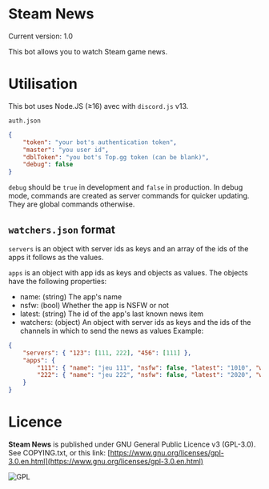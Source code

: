 
# Steam News

Current version: 1.0

This bot allows you to watch Steam game news.

# Utilisation
This bot uses Node.JS (≥16) avec with `discord.js` v13.

`auth.json`
```JSON
{
	"token": "your bot's authentication token",
 	"master": "you user id",
	"dblToken": "you bot's Top.gg token (can be blank)",
	"debug": false
}
```
`debug` should be `true` in development and `false` in production. In debug mode, commands are created as server commands for quicker updating. They are global commands otherwise.

## `watchers.json` format

`servers` is an object with server ids as keys and an array of the ids of the apps it follows as the values.

`apps` is an object with app ids as keys and objects as values. The objects have the following properties:
- name: (string) The app's name
- nsfw: (bool) Whether the app is NSFW or not
- latest: (string) The id of the app's last known news item
- watchers: (object) An object with server ids as keys and the ids of the channels in which to send the news as values
Example:
```JSON
{
	"servers": { "123": [111, 222], "456": [111] },
	"apps": {
		"111": { "name": "jeu 111", "nsfw": false, "latest": "1010", "watchers": { "123": "125", "456": "458" } },
		"222": { "name": "jeu 222", "nsfw": false, "latest": "2020", "watchers": { "123": "125" } },
	}
}
```

# Licence
**Steam News** is published under GNU General Public Licence v3 (GPL-3.0). See COPYING.txt, or this link: [https://www.gnu.org/licenses/gpl-3.0.en.html](https://www.gnu.org/licenses/gpl-3.0.en.html)

![GPL](https://upload.wikimedia.org/wikipedia/commons/thumb/9/93/GPLv3_Logo.svg/240px-GPLv3_Logo.svg.png)
